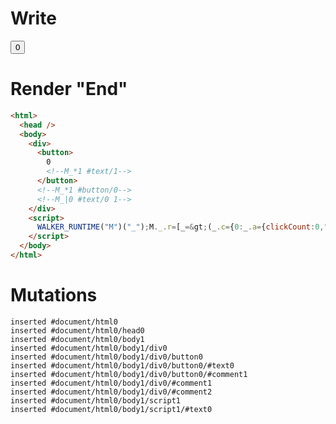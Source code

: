 # Write
  <div><button>0<!--M_*1 #text/1--></button><!--M_*1 #button/0--><!--M_|0 #text/0 1--></div><script>WALKER_RUNTIME("M")("_");M._.r=[_=>(_.c={0:_.a={clickCount:0,"#text/0(":_._["__tests__/template.marko_1_renderer"],"#text/0!":_.b={}},1:_.b},_.b._=_.a,_.c),1,"__tests__/template.marko_1_clickCount",0];M._.w()</script>


# Render "End"
```html
<html>
  <head />
  <body>
    <div>
      <button>
        0
        <!--M_*1 #text/1-->
      </button>
      <!--M_*1 #button/0-->
      <!--M_|0 #text/0 1-->
    </div>
    <script>
      WALKER_RUNTIME("M")("_");M._.r=[_=&gt;(_.c={0:_.a={clickCount:0,"#text/0(":_._["__tests__/template.marko_1_renderer"],"#text/0!":_.b={}},1:_.b},_.b._=_.a,_.c),1,"__tests__/template.marko_1_clickCount",0];M._.w()
    </script>
  </body>
</html>
```

# Mutations
```
inserted #document/html0
inserted #document/html0/head0
inserted #document/html0/body1
inserted #document/html0/body1/div0
inserted #document/html0/body1/div0/button0
inserted #document/html0/body1/div0/button0/#text0
inserted #document/html0/body1/div0/button0/#comment1
inserted #document/html0/body1/div0/#comment1
inserted #document/html0/body1/div0/#comment2
inserted #document/html0/body1/script1
inserted #document/html0/body1/script1/#text0
```